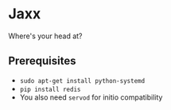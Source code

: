 # Jaxx

Where's your head at?

## Prerequisites

- `sudo apt-get install python-systemd`
- `pip install redis`
- You also need `servod` for initio compatibility
